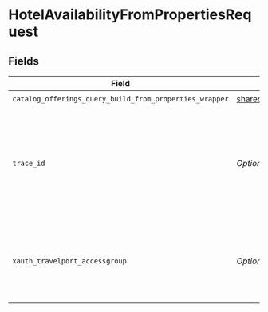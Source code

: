 # HotelAvailabilityFromPropertiesRequest


## Fields

| Field                                                                                                                            | Type                                                                                                                             | Required                                                                                                                         | Description                                                                                                                      |
| -------------------------------------------------------------------------------------------------------------------------------- | -------------------------------------------------------------------------------------------------------------------------------- | -------------------------------------------------------------------------------------------------------------------------------- | -------------------------------------------------------------------------------------------------------------------------------- |
| `catalog_offerings_query_build_from_properties_wrapper`                                                                          | [shared.CatalogOfferingsQueryBuildFromPropertiesWrapper](../../models/shared/catalogofferingsquerybuildfrompropertieswrapper.md) | :heavy_check_mark:                                                                                                               | N/A                                                                                                                              |
| `trace_id`                                                                                                                       | *Optional[str]*                                                                                                                  | :heavy_minus_sign:                                                                                                               | Identifier used to correlate API invocations across long-running or multi-call business flows.                                   |
| `xauth_travelport_accessgroup`                                                                                                   | *Optional[str]*                                                                                                                  | :heavy_minus_sign:                                                                                                               | Identifies the Travelport access group with which the caller is associated                                                       |